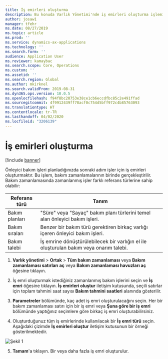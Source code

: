```yaml
---
title: İş emirleri oluşturma
description: Bu konuda Varlık Yönetimi'nde iş emirleri oluşturma işlemi açıklanmaktadır.
author: josaw1
manager: tfehr
ms.date: 08/27/2019
ms.topic: article
ms.prod: ''
ms.service: dynamics-ax-applications
ms.technology: ''
ms.search.form: ''
audience: Application User
ms.reviewer: kamaybac
ms.search.scope: Core, Operations
ms.custom: ''
ms.assetid: ''
ms.search.region: Global
ms.author: mkirknel
ms.search.validFrom: 2019-08-31
ms.dyn365.ops.version: 10.0.5
ms.openlocfilehash: f94f8bc20753e38ce1cb6eccdfbc85c2e491ffad
ms.sourcegitcommit: 4f9912439ff78acf0c754d5bff972c4b85763093
ms.translationtype: HT
ms.contentlocale: tr-TR
ms.lasthandoff: 04/02/2020
ms.locfileid: "3206139"
---
```

# <a name="creating-work-orders"></a>İş emirleri oluşturma

[!include [banner](../../includes/banner.md)]

 

Önleyici bakım işleri planladığınızda sonraki adım işler için iş emirleri oluşturmaktır. Bu işlem, bakım zamanlamalarının birinde gerçekleştirilir. Bakım zamanlamasında zamanlanmış işler farklı referans türlerine sahip olabilir:

| Referans türü | Tanım                    |
|-----------------------|------------------------------------------------------------------------------------------------------------|
| Bakım planları     | "Süre" veya "Sayaç" bakım planı türlerini temel alan önleyici bakım işleri.                       |
| Bakım sıraları    | Benzer bir bakım türü gerektiren birkaç varlığı içeren önleyici bakım işleri.           |
| Bakım talebi   | İş emrine dönüştürülebilecek bir varlığın el ile oluşturulan bakım veya onarım talebi. |


1. **Varlık yönetimi** > **Ortak** > **Tüm bakım zamanlaması** veya **Bakım zamanlaması satırları aç** veya **Bakım zamanlaması havuzları aç** öğesine tıklayın.

2. İş emri oluşturmak istediğiniz zamanlanmış bakım işlerini seçin ve **İş emri** öğesine tıklayın. **İş emirleri oluştur** iletişim kutusunda, seçili satırlar için toplam tahmini saat sayısı **Bakım tahmini saatleri** alanında gösterilir.

3. **Parametreler** bölümünde, kaç adet iş emri oluşturulacağını seçin. Her bir bakım zamanlaması satırı için bir iş emri veya **Şuna göre bir iş emri** bölümünde yaptığınız seçimlere göre birkaç iş emri oluşturabilirsiniz.

4. Oluşturduğunuz tüm iş emirlerinde kullanılacak bir **İş emri türü** seçin. Aşağıdaki çizimde **İş emirleri oluştur** iletişim kutusunun bir örneği gösterilmektedir.

![Şekil 1](media/18-preventive-maintenance.png)

5. **Tamam**'a tıklayın. Bir veya daha fazla iş emri oluşturulur.

